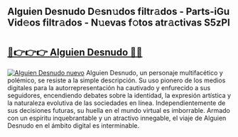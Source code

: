 ## Alguien Desnudo D𝚎sn𝚞dos filtr𝚊dos - Parts-iGu Vid𝚎os filtr𝚊dos - N𝚞evas f𝚘tos atr𝚊ctivas S5zPI

# <h2><a href="http://mb9wmyi.tromn.icu/?c=Alguien+Desnudo">🔗👉👉👉 Alguien Desnudo 🔗🔗</a></h2>

[![Alguien Desnudo nuevo](https://i.imgur.com/pEAQMta.gif)](http://mb9wmyi.tromn.icu/?c=Alguien+Desnudo)
Alguien Desnudo, un personaje multifacético y polémico, se resiste a la simple descripción. Su uso pionero de los medios digitales para la autorrepresentación ha cautivado y enfurecido a sus seguidores, encendiendo debates sobre la identidad, la expresión artística y la naturaleza evolutiva de las sociedades en línea. Independientemente de sus decisiones futuras, su huella en el mundo virtual es imborrable. Armado con un espíritu inquebrantable y un atractivo innegable, el viaje de Alguien Desnudo en el ámbito digital es interminable.
